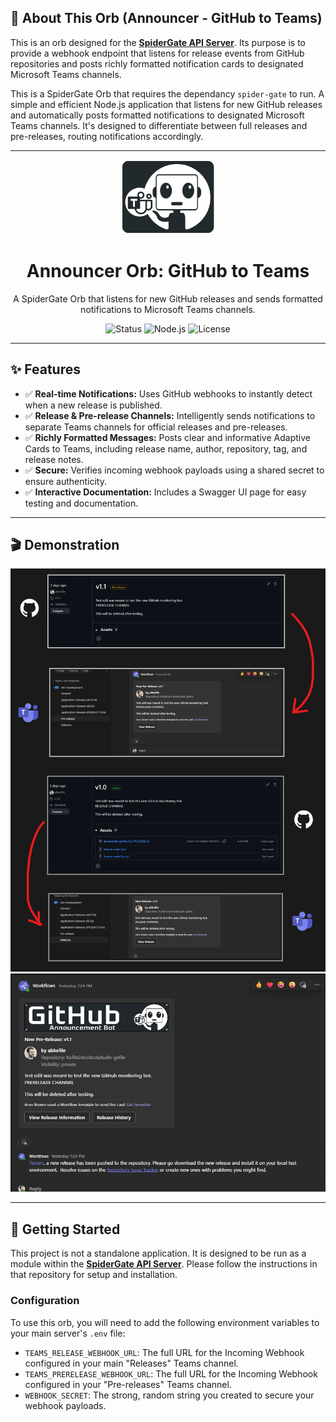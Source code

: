 ## 🎯 About This Orb (Announcer - GitHub to Teams)

This is an orb designed for the **[SpiderGate API Server](https://github.com/arvobowen/spider-gate)**. Its purpose is to provide a webhook endpoint that listens for release events from GitHub repositories and posts richly formatted notification cards to designated Microsoft Teams channels.

This is a SpiderGate Orb that requires the dependancy `spider-gate` to run.  A simple and efficient Node.js application that listens for new GitHub releases and automatically posts formatted notifications to designated Microsoft Teams channels. It's designed to differentiate between full releases and pre-releases, routing notifications accordingly.

---

<div align="center">
  <img src="https://raw.githubusercontent.com/arvobowen/sg-announcer-gt/main/assets/logo.png" alt="Announcer Orb Logo" width="150"/>
</div>

<h1 align="center">Announcer Orb: GitHub to Teams</h1>

<div align="center">
  A SpiderGate Orb that listens for new GitHub releases and sends formatted notifications to Microsoft Teams channels.
</div>

<div align="center">

![Status](https://img.shields.io/badge/Status-Active-brightgreen?style=for-the-badge)
![Node.js](https://img.shields.io/badge/Node.js-20.x-339933?style=for-the-badge&logo=nodedotjs)
![License](https://img.shields.io/badge/License-CC--BY--NC--SA--4.0-blue?style=for-the-badge)

</div>

---

## ✨ Features

* ✅ **Real-time Notifications:** Uses GitHub webhooks to instantly detect when a new release is published.
* ✅ **Release & Pre-release Channels:** Intelligently sends notifications to separate Teams channels for official releases and pre-releases.
* ✅ **Richly Formatted Messages:** Posts clear and informative Adaptive Cards to Teams, including release name, author, repository, tag, and release notes.
* ✅ **Secure:** Verifies incoming webhook payloads using a shared secret to ensure authenticity.
* ✅ **Interactive Documentation:** Includes a Swagger UI page for easy testing and documentation.

---

## 🎬 Demonstration

![Demo](./assets/demo.png)
![Demo New Card](./assets/demo-new-card-design.png)

---

## 🚀 Getting Started

This project is not a standalone application. It is designed to be run as a module within the **[SpiderGate API Server](https://github.com/arvobowen/spider-gate)**. Please follow the instructions in that repository for setup and installation.

### Configuration

To use this orb, you will need to add the following environment variables to your main server's `.env` file:

* `TEAMS_RELEASE_WEBHOOK_URL`: The full URL for the Incoming Webhook configured in your main "Releases" Teams channel.
* `TEAMS_PRERELEASE_WEBHOOK_URL`: The full URL for the Incoming Webhook configured in your "Pre-releases" Teams channel.
* `WEBHOOK_SECRET`: The strong, random string you created to secure your webhook payloads.